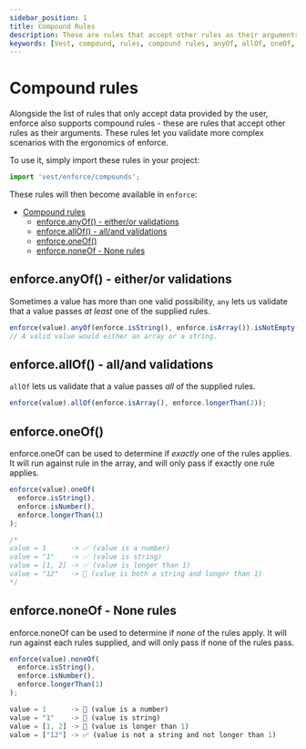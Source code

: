 ```yaml
---
sidebar_position: 1
title: Compound Rules
description: These are rules that accept other rules as their arguments. These rules let you validate more complex scenarios with the ergonomics of enforce.
keywords: [Vest, compound, rules, compound rules, anyOf, allOf, oneOf, noneOf]
---
```


# Compound rules

Alongside the list of rules that only accept data provided by the user, enforce also supports compound rules - these are rules that accept other rules as their arguments. These rules let you validate more complex scenarios with the ergonomics of enforce.

To use it, simply import these rules in your project:

```js
import 'vest/enforce/compounds';
```

These rules will then become available in `enforce`:

- [Compound rules](#compound-rules)
  - [enforce.anyOf() - either/or validations](#enforceanyof---eitheror-validations)
  - [enforce.allOf() - all/and validations](#enforceallof---alland-validations)
  - [enforce.oneOf()](#enforceoneof)
  - [enforce.noneOf - None rules](#enforcenoneof---none-rules)

## enforce.anyOf() - either/or validations

Sometimes a value has more than one valid possibility, `any` lets us validate that a value passes _at least_ one of the supplied rules.

```js
enforce(value).anyOf(enforce.isString(), enforce.isArray()).isNotEmpty();
// A valid value would either an array or a string.
```

## enforce.allOf() - all/and validations

`allOf` lets us validate that a value passes _all_ of the supplied rules.

```js
enforce(value).allOf(enforce.isArray(), enforce.longerThan(2));
```

## enforce.oneOf()

enforce.oneOf can be used to determine if _exactly_ one of the rules applies. It will run against rule in the array, and will only pass if exactly one rule applies.

```js
enforce(value).oneOf(
  enforce.isString(),
  enforce.isNumber(),
  enforce.longerThan(1)
);

/*
value = 1      -> ✅ (value is a number)
value = "1"    -> ✅ (value is string)
value = [1, 2] -> ✅ (value is longer than 1)
value = "12"   -> 🚨 (value is both a string and longer than 1)
*/
```

## enforce.noneOf - None rules

enforce.noneOf can be used to determine if _none_ of the rules apply. It will run against each rules supplied, and will only pass if none of the rules pass.

```js
enforce(value).noneOf(
  enforce.isString(),
  enforce.isNumber(),
  enforce.longerThan(1)
);

value = 1      -> 🚨 (value is a number)
value = "1"    -> 🚨 (value is string)
value = [1, 2] -> 🚨 (value is longer than 1)
value = ["12"] -> ✅ (value is not a string and not longer than 1)

```
